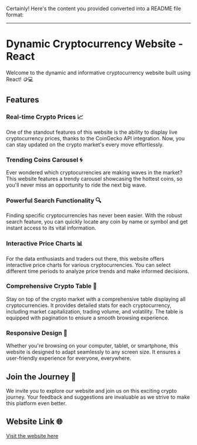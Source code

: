 Certainly! Here's the content you provided converted into a README file format:

---

# Dynamic Cryptocurrency Website - React

Welcome to the dynamic and informative cryptocurrency website built using React! 🪙💻

## Features

### Real-time Crypto Prices 📈

One of the standout features of this website is the ability to display live cryptocurrency prices, thanks to the CoinGecko API integration. Now, you can stay updated on the crypto market's every move effortlessly.

### Trending Coins Carousel 🌀

Ever wondered which cryptocurrencies are making waves in the market? This website features a trendy carousel showcasing the hottest coins, so you'll never miss an opportunity to ride the next big wave.

### Powerful Search Functionality 🔍

Finding specific cryptocurrencies has never been easier. With the robust search feature, you can quickly locate any coin by name or symbol and get instant access to its vital information.

### Interactive Price Charts 📊

For the data enthusiasts and traders out there, this website offers interactive price charts for various cryptocurrencies. You can select different time periods to analyze price trends and make informed decisions.

### Comprehensive Crypto Table 📜

Stay on top of the crypto market with a comprehensive table displaying all cryptocurrencies. It provides detailed stats for each cryptocurrency, including market capitalization, trading volume, and volatility. The table is equipped with pagination to ensure a smooth browsing experience.

### Responsive Design 📱

Whether you're browsing on your computer, tablet, or smartphone, this website is designed to adapt seamlessly to any screen size. It ensures a user-friendly experience for everyone, everywhere.

## Join the Journey 🚀

We invite you to explore our website and join us on this exciting crypto journey. Your feedback and suggestions are invaluable as we strive to make this platform even better.

## Website Link 🌐

[Visit the website here](https://spcrypto.netlify.app/)

